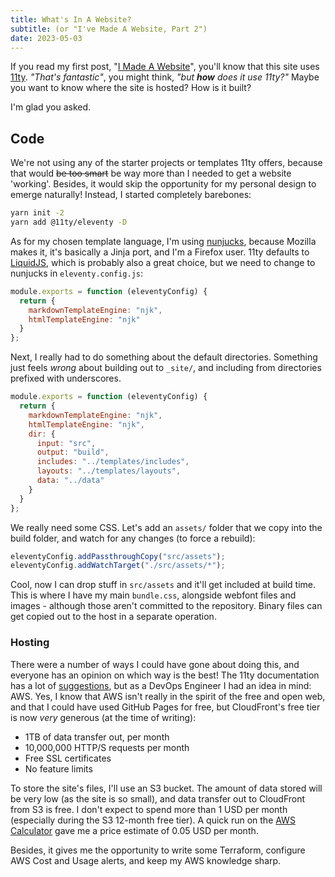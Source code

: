 ```yaml
---
title: What's In A Website?
subtitle: (or "I've Made A Website, Part 2")
date: 2023-05-03
---
```


If you read my first post, "[I Made A Website][0]", you'll know that this site
uses [11ty][1]. *"That's fantastic"*, you might think, *"but **how** does it use
11ty?"* Maybe you want to know where the site is hosted? How is it built?

I'm glad you asked.

## Code

We're not using any of the starter projects or templates 11ty offers, because
that would ~~be too smart~~ be way more than I needed to get a website 'working'.
Besides, it would skip the opportunity for my personal design to emerge naturally!
Instead, I started completely barebones:

```sh
yarn init -2
yarn add @11ty/eleventy -D
```

As for my chosen template language, I'm using [nunjucks][2], because Mozilla
makes it, it's basically a Jinja port, and I'm a Firefox user. 11ty defaults to
[LiquidJS][3], which is probably also a great choice, but we need to change to
nunjucks in `eleventy.config.js`:

```js
module.exports = function (eleventyConfig) {
  return {
    markdownTemplateEngine: "njk",
    htmlTemplateEngine: "njk"
  }
};
```

Next, I really had to do something about the default directories. Something just
feels *wrong* about building out to `_site/`, and including from directories
prefixed with underscores.

```js
module.exports = function (eleventyConfig) {
  return {
    markdownTemplateEngine: "njk",
    htmlTemplateEngine: "njk",
    dir: {
      input: "src",
      output: "build",
      includes: "../templates/includes",
      layouts: "../templates/layouts",
      data: "../data"
    }
  }
};
```

We really need some CSS. Let's add an `assets/` folder that we copy into the build
folder, and watch for any changes (to force a rebuild):

```js
eleventyConfig.addPassthroughCopy("src/assets");
eleventyConfig.addWatchTarget("./src/assets/*");
```

Cool, now I can drop stuff in `src/assets` and it'll get included at build time.
This is where I have my main `bundle.css`, alongside webfont files and images -
although those aren't committed to the repository. Binary files can get copied
out to the host in a separate operation.

### Hosting

There were a number of ways I could have gone about doing this, and everyone
has an opinion on which way is the best! The 11ty documentation has a lot of
[suggestions][4], but as a DevOps Engineer I had an idea in mind: AWS. Yes, I
know that AWS isn't really in the spirit of the free and open web, and that I
could have used GitHub Pages for free, but CloudFront's free tier is now *very*
generous (at the time of writing):

- 1TB of data transfer out, per month
- 10,000,000 HTTP/S requests per month
- Free SSL certificates
- No feature limits

To store the site's files, I'll use an S3 bucket. The amount of data stored will
be very low (as the site is so small), and data transfer out to CloudFront from
S3 is free. I don't expect to spend more than 1 USD per month (especially during
the S3 12-month free tier). A quick run on the [AWS Calculator][5] gave me a price
estimate of 0.05 USD per month.

Besides, it gives me the opportunity to write some Terraform, configure AWS
Cost and Usage alerts, and keep my AWS knowledge sharp.

[0]: /blog/i-made-a-website/
[1]: https://www.11ty.dev
[2]: https://github.com/mozilla/nunjucks
[3]: https://liquidjs.com/
[4]: https://www.11ty.dev/docs/deployment/
[5]: https://calculator.aws/
